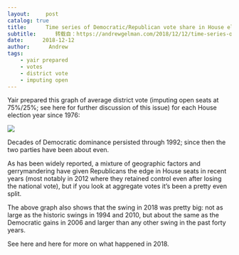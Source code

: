 ```yaml
---
layout:     post
catalog: true
title:      Time series of Democratic/Republican vote share in House elections
subtitle:      转载自：https://andrewgelman.com/2018/12/12/time-series-of-democratic-republican-vote-share-in-house-elections/
date:      2018-12-12
author:      Andrew
tags:
    - yair prepared
    - votes
    - district vote
    - imputing open
---
```





Yair prepared this graph of average district vote (imputing open seats at 75%/25%; see here for further discussion of this issue) for each House election year since 1976:

![](https://andrewgelman.com/wp-content/uploads/2018/12/gelman_cds_v2-1024x1024.jpeg)


Decades of Democratic dominance persisted through 1992; since then the two parties have been about even.

As has been widely reported, a mixture of geographic factors and gerrymandering have given Republicans the edge in House seats in recent years (most notably in 2012 where they retained control even after losing the national vote), but if you look at aggregate votes it’s been a pretty even split.

The above graph also shows that the swing in 2018 was pretty big: not as large as the historic swings in 1994 and 2010, but about the same as the Democratic gains in 2006 and larger than any other swing in the past forty years.

See here and here for more on what happened in 2018.



